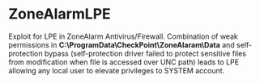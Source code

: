 # ZoneAlarmLPE
Exploit for LPE in ZoneAlarm Antivirus/Firewall.
Combination of weak permissions in **C:\ProgramData\CheckPoint\ZoneAlaram\Data**  and self-protection bypass (self-protection driver failed to protect sensitive files from modification when file is accessed over UNC path) leads to LPE allowing any local user  to elevate privileges to SYSTEM account.

